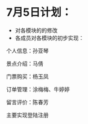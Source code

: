 # 7月5日计划：
 - 对各模块的的修改
 - 各成员对各模块的初步实现：
 
  个人信息：孙亚琴
    
   景点介绍：马倩
       
  门票购买：杨玉凤
        
   订单管理：涂梅梅、牛婷婷
      
   留言评价：陈春芳    
      
   
  主要实现登陆注册
